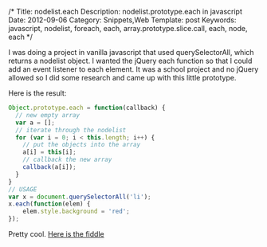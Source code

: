 /*
Title: nodelist.each
Description: nodelist.prototype.each in javascript
Date: 2012-09-06
Category: Snippets,Web
Template: post
Keywords: javascript, nodelist, foreach, each, array.prototype.slice.call, each, node, each
*/

I was doing a project in vanilla javascript that used querySelectorAll, which returns a nodelist object. I wanted the jQuery each function so that I could add an event listener to each element. It was a school project and no jQuery allowed so I did some research and came up with this little prototype.

Here is the result:

```javascript
Object.prototype.each = function(callback) {
  // new empty array
  var a = [];
  // iterate through the nodelist
  for (var i = 0; i < this.length; i++) {
    // put the objects into the array
    a[i] = this[i];
    // callback the new array
    callback(a[i]);
  }
}
// USAGE
var x = document.querySelectorAll('li');
x.each(function(elem) {
    elem.style.background = 'red';
});
```

Pretty cool. [Here is the fiddle](http://jsfiddle.net/james2doyle/nrhgr/ "each prototype")
